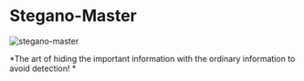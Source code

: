 # Stegano-Master

![stegano-master](https://user-images.githubusercontent.com/77115883/219879947-d524012a-63b5-47ee-9632-daad2e168e39.jpeg)


*The art of hiding the important information with the ordinary information to avoid detection! *



